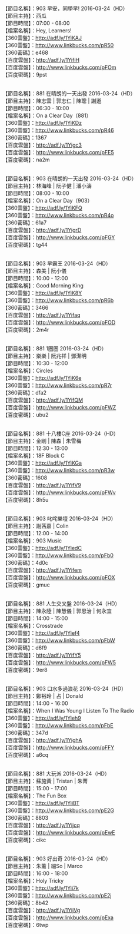 <br>【節目名稱】：903 早安，同學早! 2016-03-24（HD）
<br>【節目主持】：西瓜
<br>【節目時間】：07:00 - 08:00
<br>【檔案名稱】：Hey, Learners!
<br>【360雲盤】：http://adf.ly/1YiKAJ
<br>【360雲盤】：http://www.linkbucks.com/pR50
<br>【360密碼】：e468
<br>【百度雲盤】：http://adf.ly/1YifiH
<br>【百度雲盤】：http://www.linkbucks.com/pFOm
<br>【百度密碼】：9pst

<br>【節目名稱】：881 在晴朗的一天出發 2016-03-24（HD）
<br>【節目主持】：陳志雲 | 郭志仁 | 陳聰 | 謝遜
<br>【節目時間】：06:30 - 10:00
<br>【檔案名稱】：On a Clear Day（881）
<br>【360雲盤】：http://adf.ly/1YiKDz
<br>【360雲盤】：http://www.linkbucks.com/pR46
<br>【360密碼】：1367
<br>【百度雲盤】：http://adf.ly/1Yigc3
<br>【百度雲盤】：http://www.linkbucks.com/pFE5
<br>【百度密碼】：na2m

<br>【節目名稱】：903 在晴朗的一天出發 2016-03-24（HD）
<br>【節目主持】：林海峰 | 阮子健 | 潘小濤
<br>【節目時間】：08:00 - 10:00
<br>【檔案名稱】：On a Clear Day（903）
<br>【360雲盤】：http://adf.ly/1YiKFQ
<br>【360雲盤】：http://www.linkbucks.com/pR4o
<br>【360密碼】：61a7
<br>【百度雲盤】：http://adf.ly/1YigrD
<br>【百度雲盤】：http://www.linkbucks.com/pFGY
<br>【百度密碼】：tg44

<br>【節目名稱】：903 早霸王 2016-03-24（HD）
<br>【節目主持】：森美 | 阮小儀
<br>【節目時間】：10:00 - 12:00
<br>【檔案名稱】：Good Morning King
<br>【360雲盤】：http://adf.ly/1YiK8Y
<br>【360雲盤】：http://www.linkbucks.com/pR6b
<br>【360密碼】：3466
<br>【百度雲盤】：http://adf.ly/1Yifaq
<br>【百度雲盤】：http://www.linkbucks.com/pFOD
<br>【百度密碼】：2m4r

<br>【節目名稱】：881 1圈圈 2016-03-24（HD）
<br>【節目主持】：樂樂 | 阮兆祥 | 鄧潔明
<br>【節目時間】：10:30 - 12:00
<br>【檔案名稱】：Circles
<br>【360雲盤】：http://adf.ly/1YiK6e
<br>【360雲盤】：http://www.linkbucks.com/pR7r
<br>【360密碼】：dfa2
<br>【百度雲盤】：http://adf.ly/1YifQM
<br>【百度雲盤】：http://www.linkbucks.com/pFWZ
<br>【百度密碼】：ubu2

<br>【節目名稱】：881 十八樓C座 2016-03-24（HD）
<br>【節目主持】：金剛 | 陳森 | 朱雪梅
<br>【節目時間】：12:30 - 13:00
<br>【檔案名稱】：18F Block C
<br>【360雲盤】：http://adf.ly/1YiKGa
<br>【360雲盤】：http://www.linkbucks.com/pR3w
<br>【360密碼】：1608
<br>【百度雲盤】：http://adf.ly/1YifV9
<br>【百度雲盤】：http://www.linkbucks.com/pFWv
<br>【百度密碼】：8h5u

<br>【節目名稱】：903 叱咤樂壇 2016-03-24（HD）
<br>【節目主持】：謝茜嘉 | Colin
<br>【節目時間】：12:00 - 14:00
<br>【檔案名稱】：903 Music
<br>【360雲盤】：http://adf.ly/1YiedC
<br>【360雲盤】：http://www.linkbucks.com/pFb0
<br>【360密碼】：4d0c
<br>【百度雲盤】：http://adf.ly/1Yifem
<br>【百度雲盤】：http://www.linkbucks.com/pFOX
<br>【百度密碼】：gmuc

<br>【節目名稱】：881 人生交叉盤 2016-03-24（HD）
<br>【節目主持】：陳永陸 | 陳慧儀 | 郭思治 | 何永宜
<br>【節目時間】：14:00 - 15:00
<br>【檔案名稱】：Crosstrade
<br>【360雲盤】：http://adf.ly/1Yief4
<br>【360雲盤】：http://www.linkbucks.com/pFbW
<br>【360密碼】：d6f9
<br>【百度雲盤】：http://adf.ly/1YifY5
<br>【百度雲盤】：http://www.linkbucks.com/pFW5
<br>【百度密碼】：9er8

<br>【節目名稱】：903 口水多過浪花 2016-03-24（HD）
<br>【節目主持】：鄭裕玲 | 占 | Donald
<br>【節目時間】：14:00 - 16:00
<br>【檔案名稱】：When I Was Young I Listen To The Radio
<br>【360雲盤】：http://adf.ly/1Yieh9
<br>【360雲盤】：http://www.linkbucks.com/pFbE
<br>【360密碼】：347d
<br>【百度雲盤】：http://adf.ly/1YighA
<br>【百度雲盤】：http://www.linkbucks.com/pFFY
<br>【百度密碼】：a6cq

<br>【節目名稱】：881 大玩派 2016-03-24（HD）
<br>【節目主持】：蘇施黃 | Tristan | 朱菁
<br>【節目時間】：15:00 - 17:00
<br>【檔案名稱】：The Fun Box
<br>【360雲盤】：http://adf.ly/1YiiBT
<br>【360雲盤】：http://www.linkbucks.com/pE2G
<br>【360密碼】：8803
<br>【百度雲盤】：http://adf.ly/1Yijcq
<br>【百度雲盤】：http://www.linkbucks.com/pEwE
<br>【百度密碼】：cikc

<br>【節目名稱】：903 好出奇 2016-03-24（HD）
<br>【節目主持】：朱薰 | 細So | Marco
<br>【節目時間】：16:00 - 18:00
<br>【檔案名稱】：Holy Tricky
<br>【360雲盤】：http://adf.ly/1Yii7k
<br>【360雲盤】：http://www.linkbucks.com/pE2j
<br>【360密碼】：8b42
<br>【百度雲盤】：http://adf.ly/1YijVg
<br>【百度雲盤】：http://www.linkbucks.com/pExa
<br>【百度密碼】：6twp
